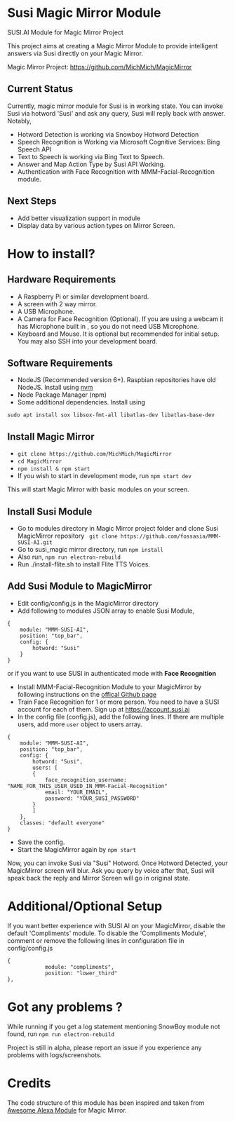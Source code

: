 # Susi Magic Mirror Module

SUSI.AI Module for Magic Mirror Project

This project aims at creating a Magic Mirror Module to provide intelligent answers via Susi directly on your Magic Mirror.

Magic Mirror Project: https://github.com/MichMich/MagicMirror

## Current Status

Currently, magic mirror module for Susi is in working state. You can invoke Susi via hotword 'Susi' and ask any query,
Susi will reply back with answer. Notably,

- Hotword Detection is working via Snowboy Hotword Detection
- Speech Recognition is Working via Microsoft Cognitive Services: Bing Speech API
- Text to Speech is working via Bing Text to Speech.
- Answer and Map Action Type by Susi API Working.
- Authentication with Face Recognition with MMM-Facial-Recognition module.

## Next Steps

- Add better visualization support in module
- Display data by various action types on Mirror Screen.

# How to install?

## Hardware Requirements
- A Raspberry Pi or similar development board.
- A screen with 2 way mirror.
- A USB Microphone.
- A Camera for Face Recognition (Optional). If you are using a webcam it has Microphone 
built in , so you do not need USB Microphone.
- Keyboard and Mouse. It is optional but recommended for initial setup.
You may also SSH into your development board.

## Software Requirements
- NodeJS (Recommended version 6+). Raspbian repositories have old NodeJS. Install using [nvm](https://github.com/creationix/nvm) 
- Node Package Manager (npm)
- Some additional dependencies. Install using
```
sudo apt install sox libsox-fmt-all libatlas-dev libatlas-base-dev
```

## Install Magic Mirror
- ```git clone https://github.com/MichMich/MagicMirror ```
- ```cd MagicMirror```
- ```npm install & npm start```
- If you wish to start in development mode, run ```npm start dev```

This will start Magic Mirror with basic modules on your screen.

## Install Susi Module
- Go to modules directory in Magic Mirror project folder and clone Susi MagicMirror repository
``` git clone https://github.com/fossasia/MMM-SUSI-AI.git```
- Go to susi_magic mirror directory, run ```npm install```
- Also run, ```npm run electron-rebuild```
- Run ./install-flite.sh to install Flite TTS Voices.

## Add Susi Module to MagicMirror
- Edit config/config.js in the MagicMirror directory
- Add following to modules JSON array to enable Susi Module,
```
{
	module: "MMM-SUSI-AI",
	position: "top_bar",
	config: {
	    hotword: "Susi"
	}
}
```

or if you want to use SUSI in authenticated mode with **Face Recognition**

- Install MMM-Facial-Recognition Module to your MagicMirror by following instructions on the
[offical Github page](https://github.com/paviro/MMM-Facial-Recognition)
- Train Face Recognition for 1 or more person. You need to have a SUSI account for each of them.
Sign up at https://account.susi.ai
- In the config file (config.js), add the following lines. If there are multiple users, add more ```user``` object to
users array.

```
{
	module: "MMM-SUSI-AI",
	position: "top_bar",
	config: {
	    hotword: "Susi",
	    users: [
	    {
	        face_recognition_username: "NAME_FOR_THIS_USER_USED_IN_MMM-Facial-Recognition"
	        email: "YOUR_EMAIL",
	        password: "YOUR_SUSI_PASSWORD"
	    }
	    ]
	},
	classes: "default everyone"
}
```
- Save the config.
- Start the MagicMirror again by ```npm start```

Now, you can invoke Susi via "Susi" Hotword. Once Hotword Detected, your MagicMirror screen will blur.
Ask you query by voice after that, Susi will speak back the reply and Mirror Screen will go in original state.

# Additional/Optional Setup

If you want better experience with SUSI AI on your MagicMirror, disable the default 'Compliments' module.
To disable the 'Compliments Module', comment or remove the following lines in configuration file in config/config.js

```
{
			module: "compliments",
			position: "lower_third"
},
```


# Got any problems ?

While running if you get a log statement mentioning SnowBoy module not found, run
```npm run electron-rebuild```

Project is still in alpha, please report an issue if you experience any problems with logs/screenshots.



# Credits

The code structure of this module has been inspired and taken from [Awesome Alexa Module](https://github.com/dolanmiu/MMM-awesome-alexa) for Magic Mirror.


